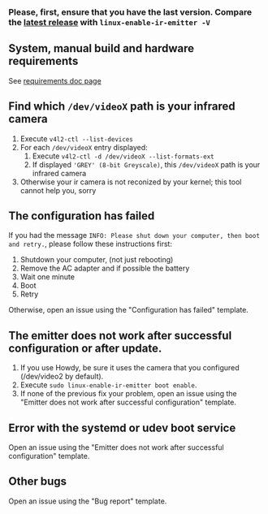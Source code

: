 ### Please, first, ensure that you have the last version. Compare the [latest release](https://github.com/EmixamPP/linux-enable-ir-emitter/releases/latest) with `linux-enable-ir-emitter -V`

## System, manual build and hardware requirements
See [requirements doc page](docs/requirements.md)

## Find which `/dev/videoX` path is your infrared camera
1. Execute `v4l2-ctl --list-devices`
2. For each `/dev/videoX` entry displayed:
   1. Execute  `v4l2-ctl -d /dev/videoX --list-formats-ext`
   2. If displayed `'GREY' (8-bit Greyscale)`, this `/dev/videoX` path is your infrared camera
3. Otherwise your ir camera is not reconized by your kernel; this tool cannot help you, sorry

## The configuration has failed 
If you had the message `INFO: Please shut down your computer, then boot and retry.`, please follow these instructions first:
1. Shutdown your computer, (not just rebooting)
2. Remove the AC adapter and if possible the battery
3. Wait one minute
4. Boot
5. Retry

Otherwise, open an issue using the "Configuration has failed" template.

## The emitter does not work after successful configuration or after update.
1. If you use Howdy, be sure it uses the camera that you configured (/dev/video2 by default).
2. Execute `sudo linux-enable-ir-emitter boot enable`.
3. If none of the previous fix your problem, open an issue using the "Emitter does not work after successful configuration" template.

## Error with the systemd or udev boot service
Open an issue using the "Emitter does not work after successful configuration" template.

## Other bugs
Open an issue using the "Bug report" template.
